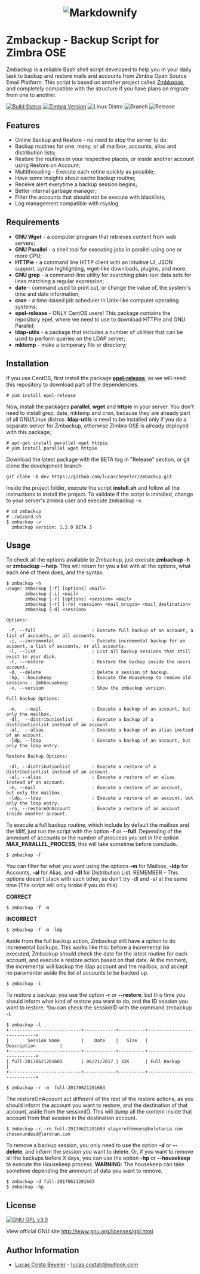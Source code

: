 <h1 align="center">
  <img src="https://www.beyeler.com.br/wp-content/uploads/2017/06/zmbackup.png" alt="Markdownify">
</h1>


Zmbackup - Backup Script for Zimbra OSE
=========

Zmbackup is a reliable Bash shell script developed to help you in your daily task to backup and restore mails and accounts from Zimbra Open Source Email Platform. This script is based on another project called [Zmbkpose](https://github.com/bggo/Zmbkpose), and completely compatible with the structure if you have plans on migrate from one to another.

[![Build Status](https://travis-ci.org/lucascbeyeler/zmbackup.svg?branch=master)](https://travis-ci.org/lucascbeyeler/zmbackup)
[![Zimbra Version](https://img.shields.io/badge/Zimbra%20OSE-8.7.11-orange.svg)](https://www.zimbra.com/downloads/zimbra-collaboration-open-source/)
![Linux Distro](https://img.shields.io/badge/platform-CentOS%20%7C%20Red%20Hat%20%7C%20Ubuntu-blue.svg)
![Branch](https://img.shields.io/badge/Branch-Development-red.svg)
![Release](https://img.shields.io/badge/Release-1.2.0%20BETA%203-green.svg)

Features
------------
* Online Backup and Restore - no need to stop the server to do;
* Backup routines for one, many, or all mailbox, accounts, alias and distribution lists;
* Restore the routines in your respective places, or inside another account using Restore on Account;
* Multithreading - Execute each rotine quickly as possible;
* Have some insights about eacho backup routine;
* Receive alert everytime a backup session begins;
* Better internal garbage manager;
* Filter the accounts that should not be execute with blacklists;
* Log management compatible with rsyslog.

Requirements
------------

* **GNU Wget** - a computer program that retrieves content from web servers;
* **GNU Parallel** - a shell tool for executing jobs in parallel using one or more CPU;
* **HTTPie** - a command line HTTP client with an intuitive UI, JSON support, syntax highlighting, wget-like downloads, plugins, and more.
* **GNU grep** - a command-line utility for searching plain-text data sets for lines matching a regular expression;
* **date** - command used to print out, or change the value of, the system's time and date information;
* **cron** - a time-based job scheduler in Unix-like computer operating systems;
* **epel-release** - ONLY CentOS users! This package contains the repository epel, where we need to use to download HTTPie and GNU Parallel;
* **ldap-utils** - a package that includes a number of utilities that can be used to perform queries on the LDAP server;
* **mktemp** - make a temporary file or directory;

Installation
------------

If you use CentOS, first install the package **[epel-release](https://fedoraproject.org/wiki/EPEL)**, as we will need this repository to download part of the dependencies.

```
# yum install epel-release
```

Now, install the packages **parallel**, **wget** and **httpie** in your server. You don't need to install grep, date, mktemp and cron, because they are already part of all GNU/Linux distros. **ldap-utils** is need to be installed only if you do a separate server for Zmbackup, otherwise Zimbra OSE is already deployed with this package;

```
# apt-get install parallel wget httpie
# yum install parallel wget httpie
```

Download the latest package with the BETA tag in "Release" section, or git clone the development branch:

```
git clone -b dev https://github.com/lucascbeyeler/zmbackup.git
```

Inside the project folder, execute the script **install.sh** and follow all the instructions to install the project. To validate if the script is installed, change to your server's zimbra user and execute zmbackup -v.

```
# cd zmbackup
# ./wizard.sh
$ zmbackup -v
  zmbackup version: 1.2.0 BETA 3
```

Usage
------------

To check all the options available to Zmbackup, just execute **zmbackup -h** or **zmbackup --help**. This will return for you a list with all the options, what each one of them does, and the syntax.

```
$ zmbackup -h
usage: zmbackup [-f] [options] <mail>
       zmbackup [-i] <mail>
       zmbackup [-r] [options] <session> <mail>
       zmbackup [-r] [-ro] <session> <mail_origin> <mail_destination>
       zmbackup [-d] <session>

Options:

 -f, --full                     : Execute full backup of an account, a list of accounts, or all accounts.
 -i, --incremental              : Execute incremental backup for an account, a list of accounts, or all accounts.
 -l, --list                     : List all backup sessions that still exist in your disk.
 -r, --restore                  : Restore the backup inside the users account.
 -d, --delete                   : Delete a session of backup.
 -hp, --housekeep               : Execute the Housekeep to remove old sessions - Zmbhousekeep
 -v, --version                  : Show the zmbackup version.

Full Backup Options:

 -m,   --mail                   : Execute a backup of an account, but only the mailbox.
 -dl,  --distributionlist       : Execute a backup of a distributionlist instead of an account.
 -al,  --alias                  : Execute a backup of an alias instead of an account.
 -ldp, --ldap                   : Execute a backup of an account, but only the ldap entry.

Restore Backup Options:

 -dl, --distributionlist        : Execute a restore of a distributionlist instead of an account.
 -al, --alias                   : Execute a restore of an alias instead of an account.
 -m, --mail                     : Execute a restore of an account,  but only the mailbox.
 -ldp, --ldap                   : Execute a restore of an account, but only the ldap entry.
 -ro, --restoreOnAccount        : Execute a restore of an account inside another account.

```

To execute a full backup routine, which include by default the mailbox and the ldiff, just run the script with the option **-f** or **--full**. Depending of the ammount of accounts or the number of proccess you set in the option **MAX_PARALLEL_PROCESS**, this will take sometime before conclude.

```
$ zmbackup -f
```

You can filter for what you want using the options **-m** for Mailbox, **-ldp** for Accounts, **-al** for Alias, and **-dl** for Distribution List. REMEMBER - This options doesn't stack with each other, so don't try -dl and -al at the same time (The script will only broke if you do this).

**CORRECT**
```
$ zmbackup -f -m
```

**INCORRECT**
```
$ zmbackup -f -m -ldp
```

Aside from the full backup action, Zmbackup still have a option to do incremental backups. This works like this: before a incremental be executed, Zmbackup should check the date for the latest routine for each account, and execute a restore action based on that date. At the moment, the incremental will backup the ldap account and the mailbox, and accept no paramenter aside the list of accounts to be backed up.

```
$ zmbackup -i
```

To restore a backup, you use the option **-r** or **--restore**, but this time you should inform what kind of restore you want to do, and the ID session you want to restore. You can check the sessionID with the command zmbackup -l.

```
$ zmbackup -l
+---------------------------+------------+----------+----------------------------+
|       Session Name        |    Date    |   Size   |        Description         |
+---------------------------+------------+----------+----------------------------+
| full-20170621201603       | 06/21/2017 | 32K      | Full Backup                |
+---------------------------+------------+----------+----------------------------+

$ zmbackup -r -m  full-20170621201603
```

The restoreOnAccount act different of the rest of the restore actions, as you should inform the account you want to restore, and the destination of that account, aside from the sessionID. This will dump all the content inside that account from that session in the destination account.

```
$ zmbackup -r -ro full-20170621201603 slayerofdemons@boletaria.com chosenundead@lordran.com
```

To remove a backup session, you only need to use the option **-d** or **--delete**, and inform the session you want to delete. Or, if you want to remove all the backups before X days, you can use the option **-hp** or **--housekeep** to execute the Housekeep process. **WARNING**: The housekeep can take sometime depending the ammount of data you want to remove.

```
$ zmbackup -d full-20170621201603
$ zmbackup -hp
```

License
-------

[![GNU GPL v3.0](http://www.gnu.org/graphics/gplv3-127x51.png)](http://www.gnu.org/licenses/gpl.html)

View official GNU site <http://www.gnu.org/licenses/gpl.html>.

Author Information
------------------

* [Lucas Costa Beyeler](https://github.com/lucascbeyeler) - lucas.costab@outlook.com
